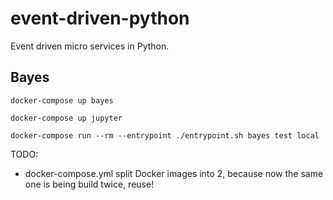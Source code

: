 # event-driven-python
Event driven micro services in Python.

## Bayes

```shell
docker-compose up bayes
```

```shell
docker-compose up jupyter
```

```shell
docker-compose run --rm --entrypoint ./entrypoint.sh bayes test local
```

TODO:
- docker-compose.yml split Docker images into 2, because now the same 
  one is being build twice, reuse!